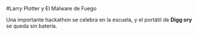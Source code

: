 #Larry Plotter y El Malware de Fuego

Una importante hackathon se celebra en la escuela, y el portátil de **Digg ory** se queda sin batería.